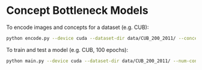 # Concept Bottleneck Models

To encode images and concepts for a dataset (e.g. CUB):
```bash
python encode.py --device cuda --dataset-dir data/CUB_200_2011/ --concept-dir data/lm4cv/cub_attributes.txt
```

To train and test a model (e.g. CUB, 100 epochs):
```bash
python main.py --device cuda --dataset-dir data/CUB_200_2011/ --num-concepts 200 --stage-one-epochs 100 --stage-two-epochs 100
```
